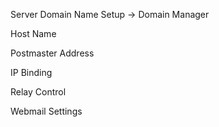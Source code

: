 Server Domain Name
    Setup → Domain Manager

Host Name

Postmaster Address

IP Binding

Relay Control

Webmail Settings
